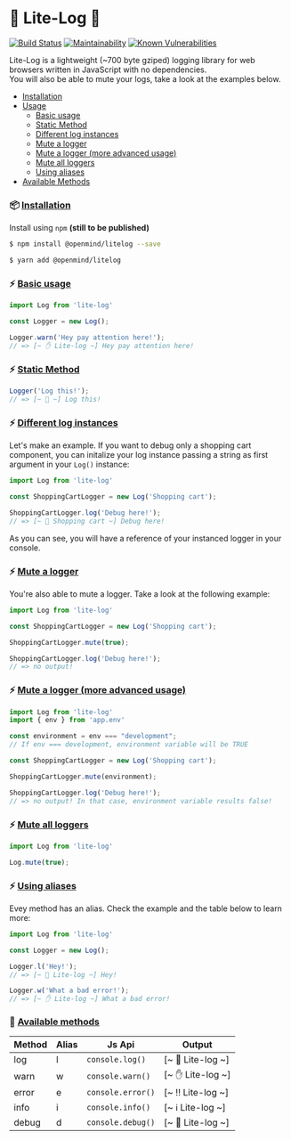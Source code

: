 # 👀 Lite-Log 👀

[![Build Status](https://travis-ci.org/micheleriva/lite-log.js.svg?branch=master)](https://travis-ci.org/micheleriva/lite-log.js)
[![Maintainability](https://api.codeclimate.com/v1/badges/b97de7b0fb25f63253dc/maintainability)](https://codeclimate.com/github/micheleriva/lite-log.js/maintainability)
[![Known Vulnerabilities](https://snyk.io/test/github/micheleriva/lite-log.js/badge.svg?targetFile=package.json)](https://snyk.io/test/github/micheleriva/lite-log.js?targetFile=package.json)

Lite-Log is a lightweight (~700 byte gziped) logging library for web browsers written in JavaScript with no dependencies. <br />
You will also be able to mute your logs, take a look at the examples below.

- [Installation](#-installation)
- [Usage](#!)
    - [Basic usage](#%EF%B8%8F-basic-usage)
    - [Static Method](#%EF%B8%8F-static-method)
    - [Different log instances](#%EF%B8%8F-different-log-instances)
    - [Mute a logger](#mute-a-logger)
    - [Mute a logger (more advanced usage)](#%EF%B8%8F-mute-a-logger-more-advanced-usage)
    - [Mute all loggers](#%EF%B8%8F-mute-all-loggers)
    - [Using aliases](#%EF%B8%8F-using-aliases)
- [Available Methods](#--available-methods)

### 📦 [Installation](#installation)

Install using `npm` **(still to be published)**
```bash
$ npm install @openmind/litelog --save
```

```bash
$ yarn add @openmind/litelog
```

### ⚡️ [Basic usage](#basic-usage)
```js
import Log from 'lite-log'

const Logger = new Log();

Logger.warn('Hey pay attention here!');
// => [~ ✋ Lite-log ~] Hey pay attention here!
```

### ⚡️ [Static Method](#static-method)
```js
Logger('Log this!');
// => [~ 👀 ~] Log this!
```

### ⚡️ [Different log instances](#different-log-instances)
Let's make an example. If you want to debug only a shopping cart component, you can initalize your log instance passing a string as first argument in your `Log()` instance:
```js
import Log from 'lite-log'

const ShoppingCartLogger = new Log('Shopping cart');

ShoppingCartLogger.log('Debug here!');
// => [~ 👀 Shopping cart ~] Debug here!
```
As you can see, you will have a reference of your instanced logger in your console.

### ⚡️ [Mute a logger](#mute-a-logger)
You're also able to mute a logger. Take a look at the following example:
```js
import Log from 'lite-log'

const ShoppingCartLogger = new Log('Shopping cart');

ShoppingCartLogger.mute(true);

ShoppingCartLogger.log('Debug here!');
// => no output!
```

### ⚡️ [Mute a logger (more advanced usage)](#mute-a-logger-more-advanced-usage)
```js
import Log from 'lite-log'
import { env } from 'app.env'

const environment = env === "development";
// If env === development, environment variable will be TRUE

const ShoppingCartLogger = new Log('Shopping cart');

ShoppingCartLogger.mute(environment);

ShoppingCartLogger.log('Debug here!');
// => no output! In that case, environment variable results false!
```

### ⚡️ [Mute all loggers](#mute-all-loggers)
```js
import Log from 'lite-log'

Log.mute(true);
```

### ⚡️ [Using aliases](#using-aliases)

Evey method has an alias. Check the example and the table below to learn more:
```javascript
import Log from 'lite-log'

const Logger = new Log();

Logger.l('Hey!');
// => [~ 👀 Lite-log ~] Hey!

Logger.w('What a bad error!');
// => [~ ✋ Lite-log ~] What a bad error!

```

### 🚀  [Available methods](#available-methods)

| Method   | Alias | Js Api               | Output 
| -------- | ----- | -------------------- | ------
| log      | l     | `console.log()`      | [~ 👀 Lite-log ~]
| warn     | w     | `console.warn()`     | [~ ✋ Lite-log ~]
| error    | e     | `console.error()`    | [~ ‼️ Lite-log ~]
| info     | i     | `console.info()`     | [~ ℹ️ Lite-log ~]
| debug    | d     | `console.debug()`    | [~ 🐛 Lite-log ~]